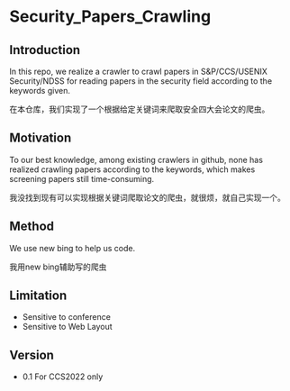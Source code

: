 # Security_Papers_Crawling
## Introduction
In this repo, we realize a crawler to crawl papers in S&P/CCS/USENIX Security/NDSS for reading papers in the security field according to the keywords given.

在本仓库，我们实现了一个根据给定关键词来爬取安全四大会论文的爬虫。

## Motivation
To our best knowledge, among existing crawlers in github, none has realized crawling papers according to the keywords, which makes screening papers still time-consuming.

我没找到现有可以实现根据关键词爬取论文的爬虫，就很烦，就自己实现一个。

## Method
We use new bing to help us code.

我用new bing辅助写的爬虫

## Limitation
- Sensitive to conference
- Sensitive to Web Layout

## Version
- 0.1 For CCS2022 only
